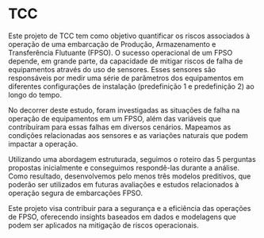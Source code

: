 # TCC


Este projeto de TCC tem como objetivo quantificar os riscos associados à operação de uma embarcação de Produção, Armazenamento e Transferência Flutuante (FPSO). O sucesso operacional de um FPSO depende, em grande parte, da capacidade de mitigar riscos de falha de equipamentos através do uso de sensores. Esses sensores são responsáveis por medir uma série de parâmetros dos equipamentos em diferentes configurações de instalação (predefinição 1 e predefinição 2) ao longo do tempo.

No decorrer deste estudo, foram investigadas as situações de falha na operação de equipamentos em um FPSO, além das variáveis que contribuíram para essas falhas em diversos cenários. Mapeamos as condições relacionadas aos sensores e as variações naturais que podem impactar a operação.

Utilizando uma abordagem estruturada, seguimos o roteiro das 5 perguntas propostas inicialmente e conseguimos respondê-las durante a análise. Como resultado, desenvolvemos pelo menos três modelos preditivos, que poderão ser utilizados em futuras avaliações e estudos relacionados à operação segura de embarcações FPSO.

Este projeto visa contribuir para a segurança e a eficiência das operações de FPSO, oferecendo insights baseados em dados e modelagens que podem ser aplicados na mitigação de riscos operacionais.
